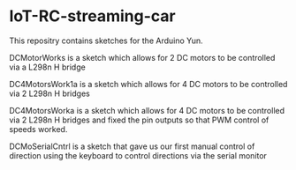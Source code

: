 # IoT-RC-streaming-car

This repositry contains sketches for the Arduino Yun.

DCMotorWorks is a sketch which allows for 2 DC motors to be controlled via a L298n H bridge 

DC4MotorsWork1a is a sketch which allows for 4 DC motors to be controlled via 2 L298n H bridges 

DC4MotorsWorka is a sketch which allows for 4 DC motors to be controlled via 2 L298n H bridges and fixed the pin outputs 
so that PWM control of speeds worked.

DCMoSerialCntrl is a sketch that gave us our first manual control of direction using the keyboard to control directions 
via the serial monitor
